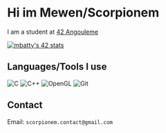 # Hi im Mewen/Scorpionem

I am a student at [42 Angouleme](https://42angouleme.fr/)

[![mbatty's 42 stats](https://badge.mediaplus.ma/darkblue/mbatty?1337Badge=off&UM6P=off)](https://github.com/oakoudad/badge42)

## Languages/Tools I use

![C](https://img.shields.io/badge/-C-00599C?style=flat&logo=c)
![C++](https://img.shields.io/badge/-C++-00599C?style=flat&logo=c%2B%2B)
![OpenGL](https://img.shields.io/badge/-OpenGL-5586A4?style=flat&logo=opengl)
![Git](https://img.shields.io/badge/-Git-F05032?style=flat&logo=git)

## Contact

Email: `scorpionem.contact@gmail.com`
